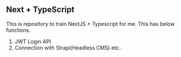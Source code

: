 ## Next + TypeScript
This is repository to train NextJS + Typescript for me.
This has below functions.

1. JWT Login API
2. Connection with Strapi(Headless CMS)
etc..
